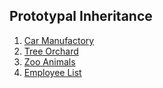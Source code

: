 ## Prototypal Inheritance

1. [Car Manufactory](4-prototypal/MJ_PROTOTYPAL_CARS.md)
1. [Tree Orchard](4-prototypal/MJ_PROTOTYPAL_TREE_FARM.md)
2. [Zoo Animals](4-prototypal/MJ_PROTOTYPAL_ZOO.md)
3. [Employee List](4-prototypal/MJ_PROTOTYPAL_EMPLOYEES.md)